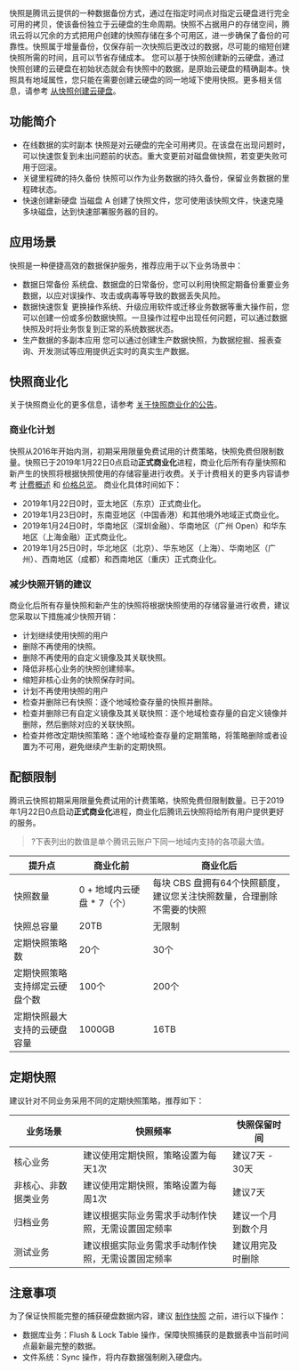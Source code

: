 快照是腾讯云提供的一种数据备份方式，通过在指定时间点对指定云硬盘进行完全可用的拷贝，使该备份独立于云硬盘的生命周期。快照不占据用户的存储空间，腾讯云将以冗余的方式把用户创建的快照存储在多个可用区，进一步确保了备份的可靠性。快照属于增量备份，仅保存前一次快照后更改过的数据，尽可能的缩短创建快照所需的时间，且可以节省存储成本。
您可以基于快照创建新的云硬盘，通过快照创建的云硬盘在初始状态就会有快照中的数据，是原始云硬盘的精确副本。快照具有地域属性，您只能在需要创建云硬盘的同一地域下使用快照。更多相关信息，请参考 [从快照创建云硬盘](https://intl.cloud.tencent.com/document/product/362/5757)。


## 功能简介

- 在线数据的实时副本
快照是对云硬盘的完全可用拷贝。在该盘在出现问题时，可以快速恢复到未出问题前的状态。重大变更前对磁盘做快照，若变更失败可用于回滚。
- 关键里程碑的持久备份
快照可以作为业务数据的持久备份，保留业务数据的里程碑状态。
- 快速创建新硬盘
当磁盘 A 创建了快照文件，您可使用该快照文件，快速克隆多块磁盘，达到快速部署服务器的目的。

## 应用场景

快照是一种便捷高效的数据保护服务，推荐应用于以下业务场景中：
- 数据日常备份
系统盘、数据盘的日常备份，您可以利用快照定期备份重要业务数据，以应对误操作、攻击或病毒等导致的数据丢失风险。
- 数据快速恢复
更换操作系统、升级应用软件或迁移业务数据等重大操作前，您可以创建一份或多份数据快照。一旦操作过程中出现任何问题，可以通过数据快照及时将业务恢复到正常的系统数据状态。
- 生产数据的多副本应用
您可以通过创建生产数据快照，为数据挖掘、报表查询、开发测试等应用提供近实时的真实生产数据。

## 快照商业化
关于快照商业化的更多信息，请参考 [关于快照商业化的公告](https://intl.cloud.tencent.com/document/product/362/32413)。
### 商业化计划
快照从2016年开始内测，初期采用限量免费试用的计费策略，快照免费但限制数量。快照已于2019年1月22日0点启动**正式商业化**进程，商业化后所有存量快照和新产生的快照将根据快照使用的存储容量进行收费。关于计费相关的更多内容请参考 [计费概述](https://intl.cloud.tencent.com/document/product/362/32415#Snapshot) 和 [价格总览](https://intl.cloud.tencent.com/document/product/362/2413#Snapshot)。
商业化具体时间如下：
- 2019年1月22日0时，亚太地区（东京）正式商业化。
- 2019年1月23日0时，东南亚地区（中国香港）和其他境外地域正式商业化。
- 2019年1月24日0时，华南地区（深圳金融）、华南地区（广州 Open）和华东地区（上海金融）正式商业化。
- 2019年1月25日0时，华北地区（北京）、华东地区（上海）、华南地区（广州）、西南地区（成都）和西南地区（重庆）正式商业化。

### 减少快照开销的建议
商业化后所有存量快照和新产生的快照将根据快照使用的存储容量进行收费，建议您采取以下措施减少快照开销：
- 计划继续使用快照的用户
 - 删除不再使用的快照。
 - 删除不再使用的自定义镜像及其关联快照。
 - 降低非核心业务的快照创建频率。
 - 缩短非核心业务的快照保存时间。
- 计划不再使用快照的用户
 - 检查并删除已有快照：逐个地域检查存量的快照并删除。
 - 检查并删除已有自定义镜像及其关联快照：逐个地域检查存量的自定义镜像并删除，然后删除对应的关联快照。
 - 检查并修改定期快照策略：逐个地域检查存量的定期策略，将策略删除或者设置为不可用，避免继续产生新的定期快照。

<span id="Constraint"></span>
## 配额限制
腾讯云快照初期采用限量免费试用的计费策略，快照免费但限制数量。已于2019年1月22日0点启动**正式商业化**进程，商业化后腾讯云快照将给所有用户提供更好的服务。
>?下表列出的数值是单个腾讯云账户下同一地域内支持的各项最大值。

| 提升点 | 商业化前 | 商业化后 |
|---------|---------|---------|
| 快照数量 |  0 + 地域内云硬盘 \* 7（个） | 每块 CBS 盘拥有64个快照额度，建议您关注快照数量，合理删除不需要的快照 |
| 快照总容量 | 20TB | 无限制 |
| 定期快照策略数 | 20个 | 30个 |
| 定期快照策略支持绑定云硬盘个数 | 100个 | 200个 |
| 定期快照最大支持的云硬盘容量 | 1000GB | 16TB |

## 定期快照
建议针对不同业务采用不同的定期快照策略，推荐如下：

| 业务场景 | 快照频率 | 快照保留时间 |
|---------|---------|---------|
| 核心业务 | 建议使用定期快照，策略设置为每天1次 | 建议7天 - 30天 |
| 非核心、非数据类业务 | 建议使用定期快照，策略设置为每周1次 | 建议7天 |
| 归档业务 | 建议根据实际业务需求手动制作快照，无需设置固定频率 | 建议一个月到数个月 |
| 测试业务 | 建议根据实际业务需求手动制作快照，无需设置固定频率  | 建议用完及时删除 |

## 注意事项
为了保证快照能完整的捕获硬盘数据内容，建议 [制作快照](https://cloud.tencent.com/document/product/362/5755) 之前，进行以下操作：
- 数据库业务：Flush & Lock Table 操作，保障快照捕获的是数据表中当前时间点最新最完整的数据。
- 文件系统：Sync 操作，将内存数据强制刷入硬盘内。
